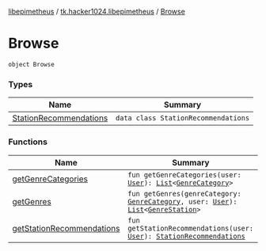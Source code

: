 [libepimetheus](../../index.md) / [tk.hacker1024.libepimetheus](../index.md) / [Browse](./index.md)

# Browse

`object Browse`

### Types

| Name | Summary |
|---|---|
| [StationRecommendations](-station-recommendations/index.md) | `data class StationRecommendations` |

### Functions

| Name | Summary |
|---|---|
| [getGenreCategories](get-genre-categories.md) | `fun getGenreCategories(user: `[`User`](../-user/index.md)`): `[`List`](https://kotlinlang.org/api/latest/jvm/stdlib/kotlin.collections/-list/index.html)`<`[`GenreCategory`](../../tk.hacker1024.libepimetheus.data/-genre-category/index.md)`>` |
| [getGenres](get-genres.md) | `fun getGenres(genreCategory: `[`GenreCategory`](../../tk.hacker1024.libepimetheus.data/-genre-category/index.md)`, user: `[`User`](../-user/index.md)`): `[`List`](https://kotlinlang.org/api/latest/jvm/stdlib/kotlin.collections/-list/index.html)`<`[`GenreStation`](../../tk.hacker1024.libepimetheus.data/-genre-station/index.md)`>` |
| [getStationRecommendations](get-station-recommendations.md) | `fun getStationRecommendations(user: `[`User`](../-user/index.md)`): `[`StationRecommendations`](-station-recommendations/index.md) |
